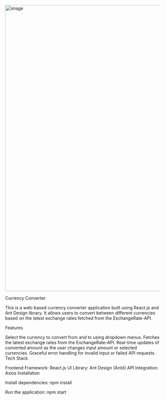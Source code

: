 
<img width="928" alt="image" src="https://github.com/theDheerajjha/currency-converter/assets/52864945/6730473f-5870-40b9-97d4-f2e7783f24ca"/>



Currency Converter

This is a web-based currency converter application built using React.js and Ant Design library. It allows users to convert between different currencies based on the latest exchange rates fetched from the ExchangeRate-API.

Features

Select the currency to convert from and to using dropdown menus.
Fetches the latest exchange rates from the ExchangeRate-API.
Real-time updates of converted amount as the user changes input amount or selected currencies.
Graceful error handling for invalid input or failed API requests.
Tech Stack

Frontend Framework: React.js
UI Library: Ant Design (Antd)
API Integration: Axios
Installation

Install dependencies:
npm install

Run the application:
npm start
